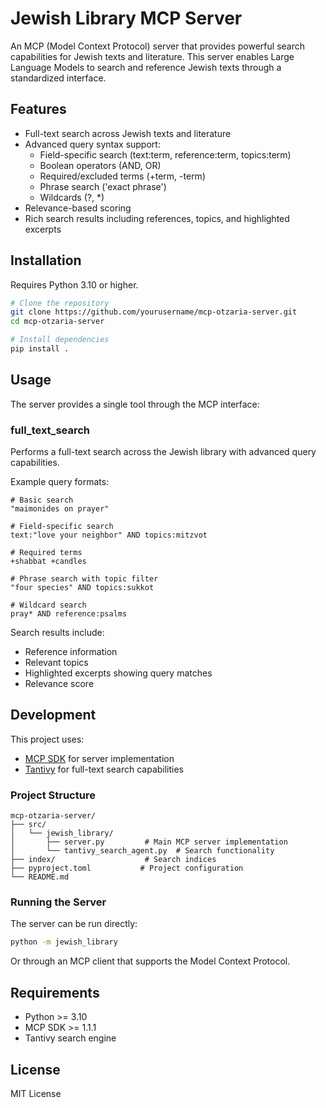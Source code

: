 # Jewish Library MCP Server

An MCP (Model Context Protocol) server that provides powerful search capabilities for Jewish texts and literature. This server enables Large Language Models to search and reference Jewish texts through a standardized interface.

## Features

- Full-text search across Jewish texts and literature
- Advanced query syntax support:
  - Field-specific search (text:term, reference:term, topics:term)
  - Boolean operators (AND, OR)
  - Required/excluded terms (+term, -term)
  - Phrase search ('exact phrase')
  - Wildcards (?, *)
- Relevance-based scoring
- Rich search results including references, topics, and highlighted excerpts

## Installation

Requires Python 3.10 or higher.

```bash
# Clone the repository
git clone https://github.com/yourusername/mcp-otzaria-server.git
cd mcp-otzaria-server

# Install dependencies
pip install .
```

## Usage

The server provides a single tool through the MCP interface:

### full_text_search

Performs a full-text search across the Jewish library with advanced query capabilities.

Example query formats:
```
# Basic search
"maimonides on prayer"

# Field-specific search
text:"love your neighbor" AND topics:mitzvot

# Required terms
+shabbat +candles

# Phrase search with topic filter
"four species" AND topics:sukkot

# Wildcard search
pray* AND reference:psalms
```

Search results include:
- Reference information
- Relevant topics
- Highlighted excerpts showing query matches
- Relevance score

## Development

This project uses:
- [MCP SDK](https://github.com/modelcontextprotocol/sdk) for server implementation
- [Tantivy](https://github.com/quickwit-oss/tantivy) for full-text search capabilities

### Project Structure

```
mcp-otzaria-server/
├── src/
│   └── jewish_library/
│       ├── server.py         # Main MCP server implementation
│       └── tantivy_search_agent.py  # Search functionality
├── index/                    # Search indices
├── pyproject.toml           # Project configuration
└── README.md
```

### Running the Server

The server can be run directly:

```bash
python -m jewish_library
```

Or through an MCP client that supports the Model Context Protocol.

## Requirements

- Python >= 3.10
- MCP SDK >= 1.1.1
- Tantivy search engine

## License

MIT License
